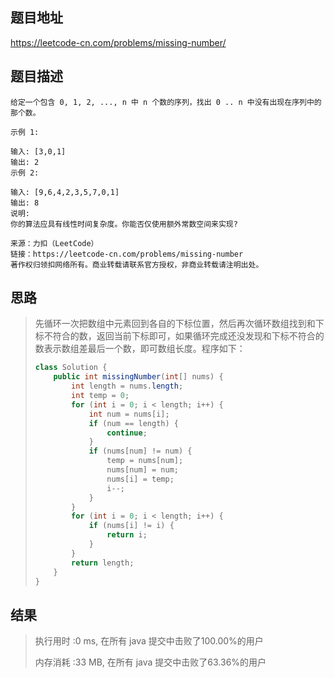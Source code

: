 
## 题目地址
  https://leetcode-cn.com/problems/missing-number/ 

## 题目描述
```
给定一个包含 0, 1, 2, ..., n 中 n 个数的序列，找出 0 .. n 中没有出现在序列中的那个数。

示例 1:

输入: [3,0,1]
输出: 2
示例 2:

输入: [9,6,4,2,3,5,7,0,1]
输出: 8
说明:
你的算法应具有线性时间复杂度。你能否仅使用额外常数空间来实现?

来源：力扣（LeetCode）
链接：https://leetcode-cn.com/problems/missing-number
著作权归领扣网络所有。商业转载请联系官方授权，非商业转载请注明出处。
```

## 思路

>   先循环一次把数组中元素回到各自的下标位置，然后再次循环数组找到和下标不符合的数，返回当前下标即可，如果循环完成还没发现和下标不符合的数表示数组差最后一个数，即可数组长度。程序如下：
>
>   ```java
>   class Solution {
>       public int missingNumber(int[] nums) {
>           int length = nums.length;
>           int temp = 0;
>           for (int i = 0; i < length; i++) {
>               int num = nums[i];
>               if (num == length) {
>                   continue;
>               }
>               if (nums[num] != num) {
>                   temp = nums[num];
>                   nums[num] = num;
>                   nums[i] = temp;
>                   i--;
>               }
>           }
>           for (int i = 0; i < length; i++) {
>               if (nums[i] != i) {
>                   return i;
>               }
>           }
>           return length;
>       }
>   }
>   ```
>
>   

## 结果

> 执行用时 :0 ms, 在所有 java 提交中击败了100.00%的用户
>
> 内存消耗 :33 MB, 在所有 java 提交中击败了63.36%的用户
